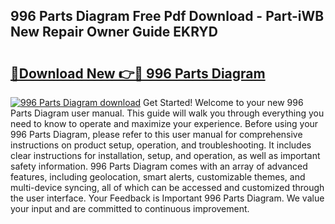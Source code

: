 ## 996 Parts Diagram Free Pdf Download - Part-iWB New Repair Owner Guide EKRYD

# <h2><a href="http://dfl6lfp.blite.top/?on=996+Parts+Diagram">🔗Download New 👉🔴 996 Parts Diagram</a></h2>

[![996 Parts Diagram download](https://i.imgur.com/lujVjoI.png)](http://dfl6lfp.blite.top/?on=996+Parts+Diagram)
Get Started! Welcome to your new 996 Parts Diagram user manual. This guide will walk you through everything you need to know to operate and maximize your experience. Before using your 996 Parts Diagram, please refer to this user manual for comprehensive instructions on product setup, operation, and troubleshooting. It includes clear instructions for installation, setup, and operation, as well as important safety information. 996 Parts Diagram comes with an array of advanced features, including geolocation, smart alerts, customizable themes, and multi-device syncing, all of which can be accessed and customized through the user interface. Your Feedback is Important 996 Parts Diagram. We value your input and are committed to continuous improvement.
